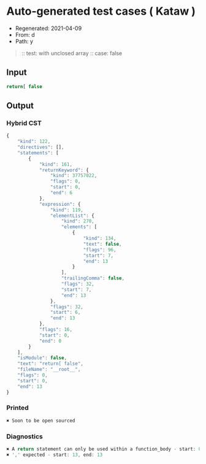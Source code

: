 # Auto-generated test cases ( Kataw )
- Regenerated: 2021-04-09
- From: d
- Path: y
> :: test: with unclosed array
> :: case: false
## Input

`````js
return[ false
`````

## Output

### Hybrid CST

```javascript
{
    "kind": 122,
    "directives": [],
    "statements": [
        {
            "kind": 161,
            "returnKeyword": {
                "kind": 37757022,
                "flags": 0,
                "start": 0,
                "end": 6
            },
            "expression": {
                "kind": 119,
                "elementList": {
                    "kind": 270,
                    "elements": [
                        {
                            "kind": 134,
                            "text": false,
                            "flags": 96,
                            "start": 7,
                            "end": 13
                        }
                    ],
                    "trailingComma": false,
                    "flags": 32,
                    "start": 7,
                    "end": 13
                },
                "flags": 32,
                "start": 6,
                "end": 13
            },
            "flags": 16,
            "start": 0,
            "end": 0
        }
    ],
    "isModule": false,
    "text": "return[ false",
    "fileName": "__root__",
    "flags": 0,
    "start": 0,
    "end": 13
}
```

### Printed

```javascript
✖ Soon to be open sourced
```

### Diagnostics

```javascript
✖ A return statement can only be used within a function_body - start: 0, end: 6
✖ ',' expected - start: 13, end: 13

```

